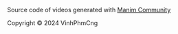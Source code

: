Source code of videos generated with [Manim Community](https://github.com/ManimCommunity/manim)

Copyright © 2024 VinhPhmCng
